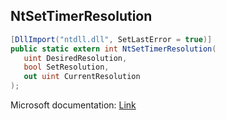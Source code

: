 ## NtSetTimerResolution

```csharp
[DllImport("ntdll.dll", SetLastError = true)]
public static extern int NtSetTimerResolution(
   uint DesiredResolution,
   bool SetResolution,
   out uint CurrentResolution
);
```

Microsoft documentation: [Link](http://undocumented.ntinternals.net/UserMode/Undocumented%20Functions/Time/NtSetTimerResolution.html)
